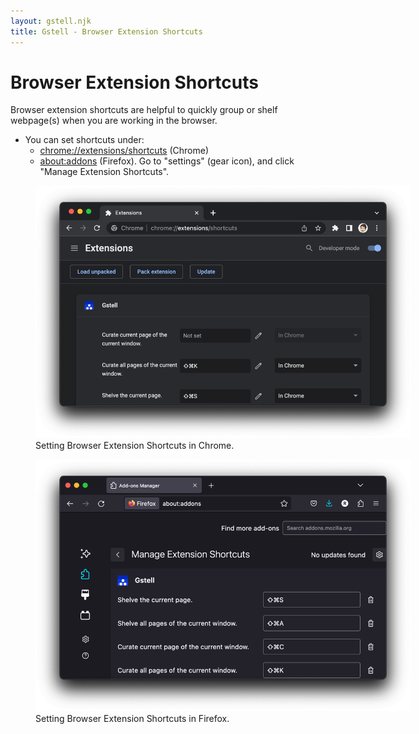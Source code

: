 ```yaml
---
layout: gstell.njk
title: Gstell - Browser Extension Shortcuts
---
```


# Browser Extension Shortcuts
Browser extension shortcuts are helpful to quickly group or shelf webpage(s) when you are working in the browser.

- You can set shortcuts under:
  - [chrome://extensions/shortcuts](chrome://extensions/shortcuts) (Chrome)
  - [about:addons](about:addons) (Firefox). Go to "settings" (gear icon), and click "Manage Extension Shortcuts".

<figure>
  <img src="/public/img/howto/browser-extension-shortcuts-chrome.png" alt="Setting Browser Extension Shortcuts in Chrome" style="width:auto; max-width: 600px;">
  <figcaption>Setting Browser Extension Shortcuts in Chrome.</figcaption>
</figure>
<figure>
  <img src="/public/img/howto/browser-extension-shortcuts-firefox.png" alt="Setting Browser Extension Shortcuts in Firefox" style="width:auto; max-width: 600px;" />
  <figcaption>Setting Browser Extension Shortcuts in Firefox.</figcaption>
</figure> 
